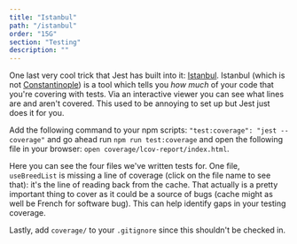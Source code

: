 ```yaml
---
title: "Istanbul"
path: "/istanbul"
order: "15G"
section: "Testing"
description: ""
---
```


One last very cool trick that Jest has built into it: [Istanbul][istanbul]. Istanbul (which is not [Constantinople][they-might-be-giants]) is a tool which tells you _how much_ of your code that you're covering with tests. Via an interactive viewer you can see what lines are and aren't covered. This used to be annoying to set up but Jest just does it for you.

Add the following command to your npm scripts: `"test:coverage": "jest --coverage"` and go ahead run `npm run test:coverage` and open the following file in your browser: `open coverage/lcov-report/index.html`.

Here you can see the four files we've written tests for. One file, `useBreedList` is missing a line of coverage (click on the file name to see that): it's the line of reading back from the cache. That actually is a pretty important thing to cover as it could be a source of bugs (cache might as well be French for software bug). This can help identify gaps in your testing coverage.

Lastly, add `coverage/` to your `.gitignore` since this shouldn't be checked in.

[istanbul]: https://istanbul.js.org/
[they-might-be-giants]: https://youtu.be/vsQrKZcYtqg
